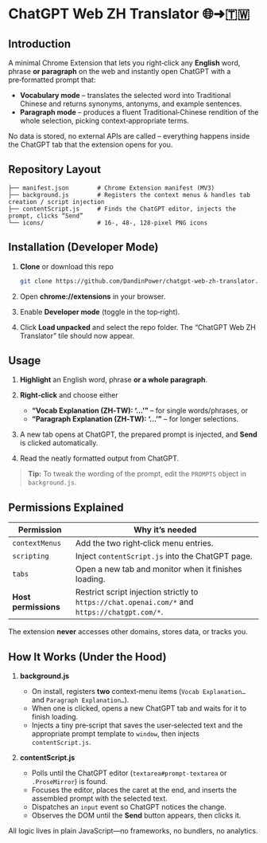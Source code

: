 # ChatGPT Web ZH Translator 🌐➜🇹🇼

## Introduction

A minimal Chrome Extension that lets you right‑click any **English** word, phrase **or paragraph** on the web and instantly open ChatGPT with a pre‑formatted prompt that:

* **Vocabulary mode** – translates the selected word into Traditional Chinese and returns synonyms, antonyms, and example sentences.
* **Paragraph mode** – produces a fluent Traditional‑Chinese rendition of the whole selection, picking context‑appropriate terms.

No data is stored, no external APIs are called – everything happens inside the ChatGPT tab that the extension opens for you.

## Repository Layout

```
├── manifest.json        # Chrome Extension manifest (MV3)
├── background.js        # Registers the context menus & handles tab creation / script injection
├── contentScript.js     # Finds the ChatGPT editor, injects the prompt, clicks “Send”
└── icons/               # 16-, 48-, 128‑pixel PNG icons
```

## Installation (Developer Mode)

1. **Clone** or download this repo

   ```bash
   git clone https://github.com/DandinPower/chatgpt-web-zh-translator.git
   ```
2. Open **chrome://extensions** in your browser.
3. Enable **Developer mode** (toggle in the top‑right).
4. Click **Load unpacked** and select the repo folder.
   The “ChatGPT Web ZH Translator” tile should now appear.

## Usage

1. **Highlight** an English word, phrase **or a whole paragraph**.
2. **Right‑click** and choose either

   * **“Vocab Explanation (ZH‑TW): ‘…’”** – for single words/phrases, or
   * **“Paragraph Explanation (ZH‑TW): ‘…’”** – for longer selections.
3. A new tab opens at ChatGPT, the prepared prompt is injected, and **Send** is clicked automatically.
4. Read the neatly formatted output from ChatGPT.

> **Tip:** To tweak the wording of the prompt, edit the `PROMPTS` object in `background.js`.

## Permissions Explained

| Permission           | Why it’s needed                                                                                |
| -------------------- | ---------------------------------------------------------------------------------------------- |
| `contextMenus`       | Add the two right‑click menu entries.                                                          |
| `scripting`          | Inject `contentScript.js` into the ChatGPT page.                                               |
| `tabs`               | Open a new tab and monitor when it finishes loading.                                           |
| **Host permissions** | Restrict script injection strictly to `https://chat.openai.com/*` and `https://chatgpt.com/*`. |

The extension **never** accesses other domains, stores data, or tracks you.

## How It Works (Under the Hood)

1. **background.js**

   * On install, registers **two** context‑menu items (`Vocab Explanation…` and `Paragraph Explanation…`).
   * When one is clicked, opens a new ChatGPT tab and waits for it to finish loading.
   * Injects a tiny pre‑script that saves the user‑selected text and the appropriate prompt template to `window`, then injects `contentScript.js`.

2. **contentScript.js**

   * Polls until the ChatGPT editor (`textarea#prompt-textarea` or `.ProseMirror`) is found.
   * Focuses the editor, places the caret at the end, and inserts the assembled prompt with the selected text.
   * Dispatches an `input` event so ChatGPT notices the change.
   * Observes the DOM until the **Send** button appears, then clicks it.

All logic lives in plain JavaScript—no frameworks, no bundlers, no analytics.
